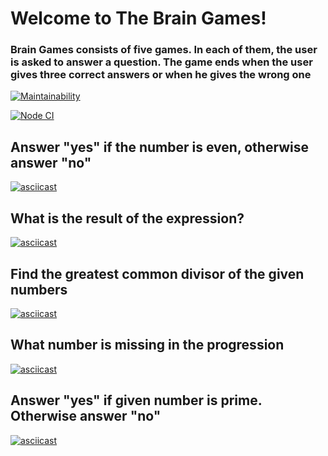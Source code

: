 # Welcome to The Brain Games!

### Brain Games consists of five games. In each of them, the user is asked to answer a question. The game ends when the user gives three correct answers or when he gives the wrong one
[![Maintainability](https://api.codeclimate.com/v1/badges/6b98a2273a2067d553d9/maintainability)](https://codeclimate.com/github/kproger/frontend-project-lvl1/maintainability)


[![Node CI](https://github.com/kproger/frontend-project-lvl1/workflows/Node%20CI/badge.svg)](https://github.com/kproger/frontend-project-lvl1/actions)

## Answer "yes" if the number is even, otherwise answer "no"
[![asciicast](https://asciinema.org/a/364846.svg)](https://asciinema.org/a/364846)

## What is the result of the expression?
[![asciicast](https://asciinema.org/a/364847.svg)](https://asciinema.org/a/364847)

## Find the greatest common divisor of the given numbers
[![asciicast](https://asciinema.org/a/364848.svg)](https://asciinema.org/a/364848)

## What number is missing in the progression
[![asciicast](https://asciinema.org/a/364850.svg)](https://asciinema.org/a/364850)

## Answer "yes" if given number is prime. Otherwise answer "no"
[![asciicast](https://asciinema.org/a/364739.svg)](https://asciinema.org/a/364739)
